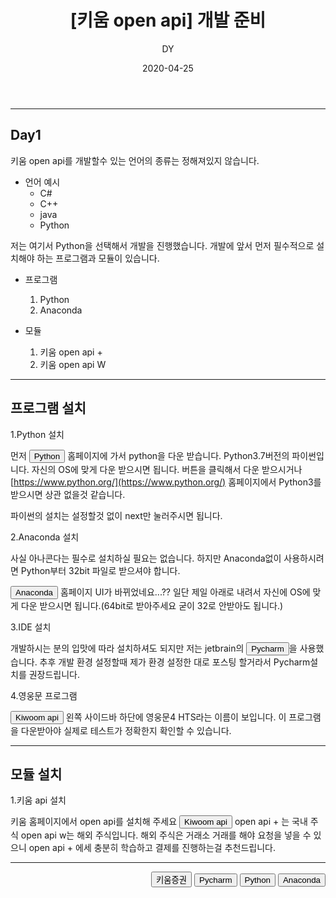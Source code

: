 ﻿---
layout: post
title:  "[키움 open api] 개발 준비"
date:   2020-04-25
author: DY
comments: true
categories: Outsourcing
---

---

## Day1

키움 open api를 개발할수 있는 언어의 종류는 정해져있지 않습니다.
  - 언어 예시
    - C#
    - C++
    - java
    - Python

저는 여기서 Python을 선택해서 개발을 진행했습니다. 개발에 앞서 먼저 필수적으로 설치해야 하는 프로그램과 모듈이 있습니다.

  - 프로그램
    1. Python
    2. Anaconda

  - 모듈
    1. 키움 open api +
    2. 키움 open api W 

---

## 프로그램 설치

1.Python 설치

먼저 <button onclick="location.href='https://www.python.org/downloads/release/python-377/' ">Python</button> 홈페이지에 가서 python을 다운 받습니다. 
Python3.7버전의 파이썬입니다. 자신의 OS에 맞게 다운 받으시면 됩니다. 버튼을 클릭해서 다운 받으시거나 [https://www.python.org/](https://www.python.org/)  홈페이지에서 Python3를 받으시면 상관 없을것 같습니다.

파이썬의 설치는 설정할것 없이 next만 눌러주시면 됩니다. 


2.Anaconda 설치

사실 아나콘다는 필수로 설치하실 필요는 없습니다. 하지만 Anaconda없이 사용하시려면 Python부터 32bit 파일로 받으셔야 합니다. 

<button onclick="location.href='https://www.anaconda.com/products/individual' "> Anaconda </button> 
홈페이지 UI가 바뀌었네요...?? 일단 제일 아래로 내려서 자신에 OS에 맞게 다운 받으시면 됩니다.(64bit로 받아주세요 굳이 32로 안받아도 됩니다.)


3.IDE 설치

개발하시는 분의 입맛에 따라 설치하셔도 되지만 저는 jetbrain의 <button onclick="location.href='https://www.jetbrains.com/ko-kr/pycharm/' ">Pycharm</button>을 사용했습니다.
추후 개발 환경 설정할때 제가 환경 설정한 대로 포스팅 할거라서 Pycharm설치를 권장드립니다.


4.영웅문 프로그램

<button onclick="location.href='https://www1.kiwoom.com/nkw.templateFrameSet.do?m=m1408000000' ">Kiwoom api</button>
왼쪽 사이드바 하단에 영웅문4 HTS라는 이름이 보입니다. 이 프로그램을 다운받아야 실제로 테스트가 정확한지 확인할 수 있습니다. 

---

## 모듈 설치

1.키움 api 설치 

키움 홈페이지에서 open api를 설치해 주세요 
<button onclick="location.href='https://www1.kiwoom.com/nkw.templateFrameSet.do?m=m1408000000' ">Kiwoom api</button> 
open api + 는 국내 주식  open api w는 해외 주식입니다.
해외 주식은 거래소 거래를 해야 요청을 넣을 수 있으니 open api + 에세 충분히 학습하고 결제를 진행하는걸 추천드립니다.




---

<div style="float: right;">
  <button onclick="location.href='https://www.kiwoom.com/' ">키움증권</button>
  <button onclick="location.href='https://www.jetbrains.com/ko-kr/pycharm/' ">Pycharm</button>
  <button onclick="location.href='https://www.python.org/downloads/release/python-377/' ">Python</button> 
  <button onclick="location.href='https://www.anaconda.com/products/individual' "> Anaconda </button> 
</div>
